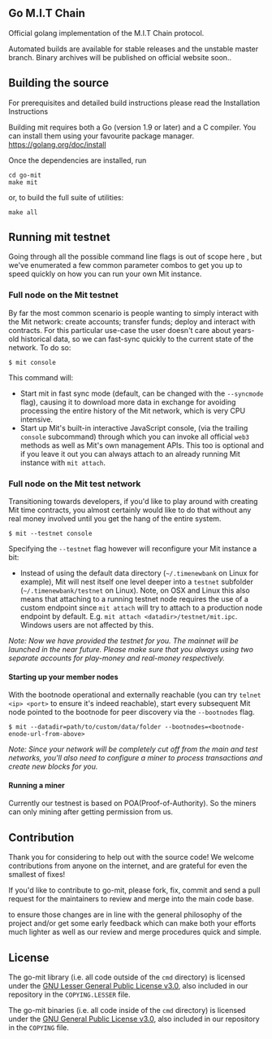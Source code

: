## Go M.I.T Chain

Official golang implementation of the M.I.T Chain protocol.

Automated builds are available for stable releases and the unstable master branch.
Binary archives will be published on official website soon..

## Building the source

For prerequisites and detailed build instructions please read the
Installation Instructions

Building mit requires both a Go (version 1.9 or later) and a C compiler.
You can install them using your favourite package manager.
https://golang.org/doc/install

Once the dependencies are installed, run

    cd go-mit
    make mit

or, to build the full suite of utilities:

    make all

## Running mit testnet

Going through all the possible command line flags is out of scope here , but we've
enumerated a few common parameter combos to get you up to speed quickly on how you can run your
own Mit instance.

### Full node on the Mit testnet

By far the most common scenario is people wanting to simply interact with the Mit network:
create accounts; transfer funds; deploy and interact with contracts. For this particular use-case
the user doesn't care about years-old historical data, so we can fast-sync quickly to the current
state of the network. To do so:

```
$ mit console
```

This command will:

 * Start mit in fast sync mode (default, can be changed with the `--syncmode` flag), causing it to
   download more data in exchange for avoiding processing the entire history of the Mit network,
   which is very CPU intensive.
 * Start up Mit's built-in interactive JavaScript console,
   (via the trailing `console` subcommand) through which you can invoke all official `web3` methods
   as well as Mit's own management APIs.
   This too is optional and if you leave it out you can always attach to an already running Mit instance
   with `mit attach`.

### Full node on the Mit test network

Transitioning towards developers, if you'd like to play around with creating Mit time contracts, you
almost certainly would like to do that without any real money involved until you get the hang of the
entire system.

```
$ mit --testnet console
```

Specifying the `--testnet` flag however will reconfigure your Mit instance a bit:

 * Instead of using the default data directory (`~/.timenewbank` on Linux for example), Mit will nest
   itself one level deeper into a `testnet` subfolder (`~/.timenewbank/testnet` on Linux). Note, on OSX
   and Linux this also means that attaching to a running testnet node requires the use of a custom
   endpoint since `mit attach` will try to attach to a production node endpoint by default. E.g.
   `mit attach <datadir>/testnet/mit.ipc`. Windows users are not affected by this.


*Note: Now we have provided the testnet for you. The mainnet will be launched in the near future. Please make sure that you always using two separate accounts for play-money and real-money respectively.*

#### Starting up your member nodes

With the bootnode operational and externally reachable (you can try `telnet <ip> <port>` to ensure
it's indeed reachable), start every subsequent Mit node pointed to the bootnode for peer discovery
via the `--bootnodes` flag.

```
$ mit --datadir=path/to/custom/data/folder --bootnodes=<bootnode-enode-url-from-above>
```

*Note: Since your network will be completely cut off from the main and test networks, you'll also
need to configure a miner to process transactions and create new blocks for you.*

#### Running a miner

Currently our testnest is based on POA(Proof-of-Authority). So the miners can only mining after getting permission from us.


## Contribution

Thank you for considering to help out with the source code! We welcome contributions from
anyone on the internet, and are grateful for even the smallest of fixes!

If you'd like to contribute to go-mit, please fork, fix, commit and send a pull request
for the maintainers to review and merge into the main code base.

to ensure those changes are in line with the general philosophy of the project and/or get some
early feedback which can make both your efforts much lighter as well as our review and merge
procedures quick and simple.

## License

The go-mit library (i.e. all code outside of the `cmd` directory) is licensed under the
[GNU Lesser General Public License v3.0](https://www.gnu.org/licenses/lgpl-3.0.en.html), also
included in our repository in the `COPYING.LESSER` file.

The go-mit binaries (i.e. all code inside of the `cmd` directory) is licensed under the
[GNU General Public License v3.0](https://www.gnu.org/licenses/gpl-3.0.en.html), also included
in our repository in the `COPYING` file.
